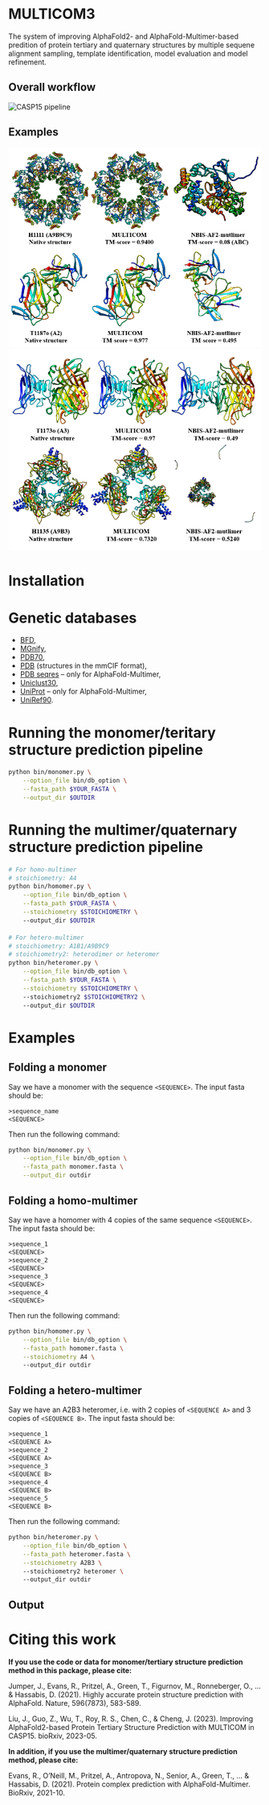 # MULTICOM3
The system of improving AlphaFold2- and AlphaFold-Multimer-based predition of protein tertiary and quaternary structures by multiple sequene alignment sampling, template identification, model evaluation and model refinement.

## Overall workflow
![CASP15 pipeline](imgs/pipeline.png)

## Examples

![CASP15 pipeline](imgs/CASP15_good_examples1.png)
![CASP15 pipeline](imgs/CASP15_good_examples2.png)

# Installation


# Genetic databases

*   [BFD](https://bfd.mmseqs.com/),
*   [MGnify](https://www.ebi.ac.uk/metagenomics/),
*   [PDB70](http://wwwuser.gwdg.de/~compbiol/data/hhsuite/databases/hhsuite_dbs/),
*   [PDB](https://www.rcsb.org/) (structures in the mmCIF format),
*   [PDB seqres](https://www.rcsb.org/) – only for AlphaFold-Multimer,
*   [Uniclust30](https://uniclust.mmseqs.com/),
*   [UniProt](https://www.uniprot.org/uniprot/) – only for AlphaFold-Multimer,
*   [UniRef90](https://www.uniprot.org/help/uniref).

# Running the monomer/teritary structure prediction pipeline
```bash
python bin/monomer.py \
    --option_file bin/db_option \
    --fasta_path $YOUR_FASTA \
    --output_dir $OUTDIR
```
# Running the multimer/quaternary structure prediction pipeline
```bash
# For homo-multimer
# stoichiometry: A4
python bin/homomer.py \
    --option_file bin/db_option \
    --fasta_path $YOUR_FASTA \
    --stoichiometry $STOICHIOMETRY \ 
    --output_dir $OUTDIR

# For hetero-multimer
# stoichiometry: A1B1/A9B9C9
# stoichiometry2: heterodimer or heteromer
python bin/heteromer.py \
    --option_file bin/db_option \
    --fasta_path $YOUR_FASTA \
    --stoichiometry $STOICHIOMETRY \ 
    --stoichiometry2 $STOICHIOMETRY2 \ 
    --output_dir $OUTDIR
```

# Examples

## Folding a monomer

Say we have a monomer with the sequence `<SEQUENCE>`. The input fasta should be:

```fasta
>sequence_name
<SEQUENCE>
```

Then run the following command:

```bash
python bin/monomer.py \
    --option_file bin/db_option \
    --fasta_path monomer.fasta \
    --output_dir outdir
```

## Folding a homo-multimer

Say we have a homomer with 4 copies of the same sequence
`<SEQUENCE>`. The input fasta should be:

```fasta
>sequence_1
<SEQUENCE>
>sequence_2
<SEQUENCE>
>sequence_3
<SEQUENCE>
>sequence_4
<SEQUENCE>
```

Then run the following command:

```bash
python bin/homomer.py \
    --option_file bin/db_option \
    --fasta_path homomer.fasta \
    --stoichiometry A4 \ 
    --output_dir outdir
```

## Folding a hetero-multimer

Say we have an A2B3 heteromer, i.e. with 2 copies of
`<SEQUENCE A>` and 3 copies of `<SEQUENCE B>`. The input fasta should be:

```fasta
>sequence_1
<SEQUENCE A>
>sequence_2
<SEQUENCE A>
>sequence_3
<SEQUENCE B>
>sequence_4
<SEQUENCE B>
>sequence_5
<SEQUENCE B>
```

Then run the following command:

```bash
python bin/heteromer.py \
    --option_file bin/db_option \
    --fasta_path heteromer.fasta \
    --stoichiometry A2B3 \ 
    --stoichiometry2 heteromer \ 
    --output_dir outdir
```

## Output

# Citing this work

**If you use the code or data for monomer/tertiary structure prediction method in this package, please cite:**

Jumper, J., Evans, R., Pritzel, A., Green, T., Figurnov, M., Ronneberger, O., ... & Hassabis, D. (2021). Highly accurate protein structure prediction with AlphaFold. Nature, 596(7873), 583-589.
 
Liu, J., Guo, Z., Wu, T., Roy, R. S., Chen, C., & Cheng, J. (2023). Improving AlphaFold2-based Protein Tertiary Structure Prediction with MULTICOM in CASP15. bioRxiv, 2023-05.

**In addition, if you use the multimer/quaternary structure prediction method, please cite:**

Evans, R., O’Neill, M., Pritzel, A., Antropova, N., Senior, A., Green, T., ... & Hassabis, D. (2021). Protein complex prediction with AlphaFold-Multimer. BioRxiv, 2021-10.

